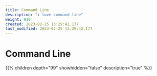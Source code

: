 ```yaml
---
title: Command Line
description: "i love command line"
weight: 910
created: 2023-02-25 13:29:42.177
last_modified: 2023-02-25 13:29:42.177
---
```

# Command Line 

{{% children depth="99" showhidden="false" description="true" %}}



